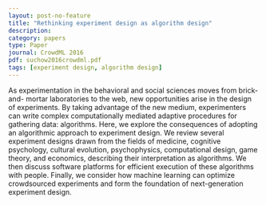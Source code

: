 ```yaml
---
layout: post-no-feature
title: "Rethinking experiment design as algorithm design"
description:
category: papers
type: Paper
journal: CrowdML 2016
pdf: suchow2016crowdml.pdf
tags: [experiment design, algorithm design]
---
```


As experimentation in the behavioral and social sciences moves from brick-and- mortar laboratories to the web, new opportunities arise in the design of experiments. By taking advantage of the new medium, experimenters can write complex computationally mediated adaptive procedures for gathering data: algorithms. Here, we explore the consequences of adopting an algorithmic approach to experiment design. We review several experiment designs drawn from the fields of medicine, cognitive psychology, cultural evolution, psychophysics, computational design, game theory, and economics, describing their interpretation as algorithms. We then discuss software platforms for efficient execution of these algorithms with people. Finally, we consider how machine learning can optimize crowdsourced experiments and form the foundation of next-generation experiment design.
